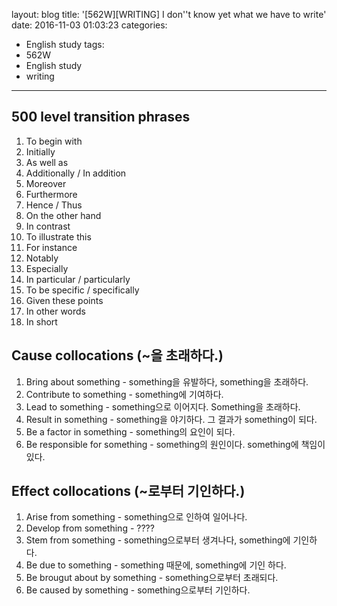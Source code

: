 layout: blog
title: '[562W][WRITING] I don''t know yet what we have to write'
date: 2016-11-03 01:03:23
categories: 
- English study
tags:
- 562W
- English study
- writing
---

## 500 level transition phrases
1. To begin with
2. Initially
3. As well as
4. Additionally / In addition
5. Moreover
6. Furthermore
7. Hence / Thus
8. On the other hand
9. In contrast
10. To illustrate this
11. For instance
12. Notably
13. Especially
14. In particular / particularly
15. To be specific / specifically
16. Given these points
17. In other words
18. In short

## Cause collocations (~을 초래하다.)
1. Bring about something - something을 유발하다, something을 초래하다.
2. Contribute to something - something에 기여하다.
3. Lead to something - something으로 이어지다. Something을 초래하다.
4. Result in something - something을 야기하다. 그 결과가 something이 되다.
5. Be a factor in something - something의 요인이 되다.
6. Be responsible for something - something의 원인이다. something에 책임이 있다.

## Effect collocations (~로부터 기인하다.)
1. Arise from something - something으로 인하여 일어나다.
2. Develop from something - ????
3. Stem from something - something으로부터 생겨나다, something에 기인하다.
4. Be due to something - something 때문에, something에 기인 하다.
5. Be brougut about by something - something으로부터 초래되다.
6. Be caused by something - something으로부터 기인하다.
